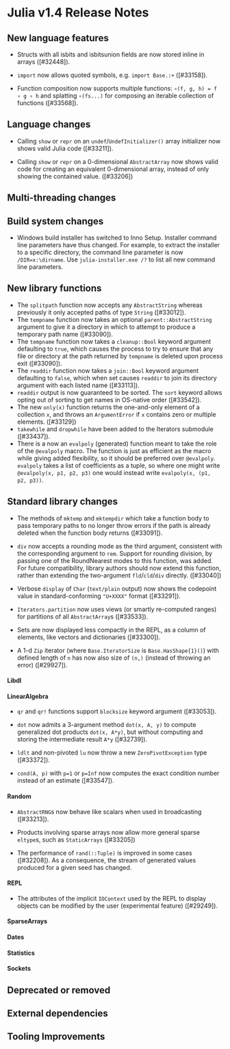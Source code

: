 Julia v1.4 Release Notes
========================

New language features
---------------------

* Structs with all isbits and isbitsunion fields are now stored inline in arrays ([#32448]).

* `import` now allows quoted symbols, e.g. `import Base.:+` ([#33158]).

* Function composition now supports multiple functions: `∘(f, g, h) = f ∘ g ∘ h`
and splatting `∘(fs...)` for composing an iterable collection of functions ([#33568]).

Language changes
----------------

* Calling `show` or `repr` on an `undef`/`UndefInitializer()` array initializer now shows valid Julia code ([#33211]).

* Calling `show` or `repr` on a 0-dimensional `AbstractArray` now shows valid code for creating an equivalent 0-dimensional array, instead of only showing the contained value. ([#33206])

Multi-threading changes
-----------------------


Build system changes
--------------------
* Windows build installer has switched to Inno Setup. Installer command line parameters have thus changed. For example, to extract the installer to a specific directory, the command line parameter is now `/DIR=x:\dirname`. Use `julia-installer.exe /?` to list all new command line parameters.

New library functions
---------------------

* The `splitpath` function now accepts any `AbstractString` whereas previously it only accepted paths of type `String` ([#33012]).
* The `tempname` function now takes an optional `parent::AbstractString` argument to give it a directory in which to attempt to produce a temporary path name ([#33090]).
* The `tempname` function now takes a `cleanup::Bool` keyword argument defaulting to `true`, which causes the process to try to ensure that any file or directory at the path returned by `tempname` is deleted upon process exit ([#33090]).
* The `readdir` function now takes a `join::Bool` keyword argument defaulting to `false`, which when set causes `readdir` to join its directory argument with each listed name ([#33113]).
* `readdir` output is now guaranteed to be sorted. The `sort` keyword allows opting out of sorting to get names in OS-native order ([#33542]).
* The new `only(x)` function returns the one-and-only element of a collection `x`, and throws an `ArgumentError` if `x` contains zero or multiple elements. ([#33129])
* `takewhile` and `dropwhile` have been added to the Iterators submodule ([#33437]).
* There is a now an `evalpoly` (generated) function meant to take the role of the `@evalpoly` macro. The function is just as efficient as the macro while giving added flexibility, so it should be preferred over `@evalpoly`. `evalpoly` takes a list of coefficients as a tuple, so where one might write `@evalpoly(x, p1, p2, p3)` one would instead write `evalpoly(x, (p1, p2, p3))`.

Standard library changes
------------------------

* The methods of `mktemp` and `mktempdir` which take a function body to pass temporary paths to no longer throw errors if the path is already deleted when the function body returns ([#33091]).

* `div` now accepts a rounding mode as the third argument, consistent with the corresponding argument to `rem`. Support for rounding division, by passing one of the RoundNearest modes to this function, was added. For future compatibility, library authors should now extend this function, rather than extending the two-argument `fld`/`cld`/`div` directly. ([#33040])

* Verbose `display` of `Char` (`text/plain` output) now shows the codepoint value in standard-conforming `"U+XXXX"` format ([#33291]).

* `Iterators.partition` now uses views (or smartly re-computed ranges) for partitions of all `AbstractArray`s ([#33533]).

* Sets are now displayed less compactly in the REPL, as a column of elements, like vectors
  and dictionaries ([#33300]).

* A 1-d `Zip` iterator (where `Base.IteratorSize` is `Base.HasShape{1}()`) with defined length of `n` has now also size of `(n,)` (instead of throwing an error) ([#29927]).

#### Libdl

#### LinearAlgebra

* `qr` and `qr!` functions support `blocksize` keyword argument ([#33053]).

* `dot` now admits a 3-argument method `dot(x, A, y)` to compute generalized dot products `dot(x, A*y)`, but without computing and storing the intermediate result `A*y` ([#32739]).

* `ldlt` and non-pivoted `lu` now throw a new `ZeroPivotException` type ([#33372]).

* `cond(A, p)` with `p=1` or `p=Inf` now computes the exact condition number instead of an estimate ([#33547]).

#### Random

* `AbstractRNG`s now behave like scalars when used in broadcasting ([#33213]).

* Products involving sparse arrays now allow more general sparse `eltype`s, such as `StaticArrays` ([#33205])

* The performance of `rand(::Tuple)` is improved in some cases ([#32208]). As a consequence, the
  stream of generated values produced for a given seed has changed.

#### REPL

* The attributes of the implicit `IOContext` used by the REPL to display objects can be
  modified by the user (experimental feature) ([#29249]).

#### SparseArrays

#### Dates

#### Statistics


#### Sockets


Deprecated or removed
---------------------

External dependencies
---------------------

Tooling Improvements
---------------------


<!--- generated by NEWS-update.jl: -->
